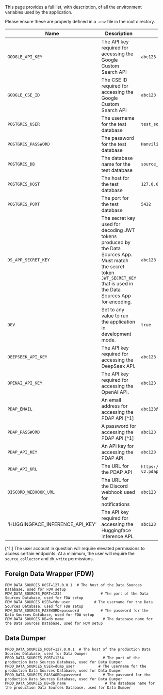 This page provides a full list, with description, of all the environment variables used by the application.

Please ensure these are properly defined in a `.env` file in the root directory.

| Name                 | Description                                                                                                                                                                                                                                                       | Example                        |
|----------------------|-------------------------------------------------------------------------------------------------------------------------------------------------------------------------------------------------------------------------------------------------------------------|--------------------------------|
| `GOOGLE_API_KEY`     | The API key required for accessing the Google Custom Search API                                                                                                                                                                                                   | `abc123`                       |
| `GOOGLE_CSE_ID`      | The CSE ID required for accessing the Google Custom Search API                                                                                                                                                                                                    | `abc123`                       |
|`POSTGRES_USER`       | The username for the test database                                                                                                                                                                                                                                | `test_source_collector_user`   |
|`POSTGRES_PASSWORD`   | The password for the test database                                                                                                                                                                                                                                | `HanviliciousHamiltonHilltops` |
|`POSTGRES_DB`         | The database name for the test database                                                                                                                                                                                                                           | `source_collector_test_db`     |
|`POSTGRES_HOST`       | The host for the test database                                                                                                                                                                                                                                    | `127.0.0.1`                    |
|`POSTGRES_PORT`       | The port for the test database                                                                                                                                                                                                                                    | `5432`                         |
|`DS_APP_SECRET_KEY`| The secret key used for decoding JWT tokens produced by the Data Sources App. Must match the secret token `JWT_SECRET_KEY` that is used in the Data Sources App for encoding.                                                                                     | `abc123`                       |
|`DEV`| Set to any value to run the application in development mode.                                                                                                                                                                                                      | `true`                         |
|`DEEPSEEK_API_KEY`| The API key required for accessing the DeepSeek API.                                                                                                                                                                                                              | `abc123`                       |
|`OPENAI_API_KEY`| The API key required for accessing the OpenAI API.                                                                                                                                                                                                                | `abc123`                       |
|`PDAP_EMAIL`| An email address for accessing the PDAP API.[^1]                                                                                                                                                                                                                  | `abc123@test.com`               |
|`PDAP_PASSWORD`| A password for accessing the PDAP API.[^1]                                                                                                                                                                                                                        | `abc123`               |
|`PDAP_API_KEY`| An API key for accessing the PDAP API.                                                                                                                                                                                                                            | `abc123`               |
|`PDAP_API_URL`| The URL for the PDAP API| `https://data-sources-v2.pdap.dev/api`|
|`DISCORD_WEBHOOK_URL`| The URL for the Discord webhook used for notifications| `abc123`               |
|'HUGGINGFACE_INFERENCE_API_KEY' | The API key required for accessing the Huggingface Inference API. | `abc123` |

[^1:] The user account in question will require elevated permissions to access certain endpoints. At a minimum, the user will require the `source_collector` and `db_write` permissions.

## Foreign Data Wrapper (FDW)
```
FDW_DATA_SOURCES_HOST=127.0.0.1  # The host of the Data Sources Database, used for FDW setup
FDW_DATA_SOURCES_PORT=1234                  # The port of the Data Sources Database, used for FDW setup
FDW_DATA_SOURCES_USER=fdw_user           # The username for the Data Sources Database, used for FDW setup
FDW_DATA_SOURCES_PASSWORD=password          # The password for the Data Sources Database, used for FDW setup
FDW_DATA_SOURCES_DB=db_name                  # The database name for the Data Sources Database, used for FDW setup

```

## Data Dumper

```
PROD_DATA_SOURCES_HOST=127.0.0.1  # The host of the production Data Sources Database, used for Data Dumper
PROD_DATA_SOURCES_PORT=1234                  # The port of the production Data Sources Database, used for Data Dumper
PROD_DATA_SOURCES_USER=dump_user           # The username for the production Data Sources Database, used for Data Dumper
PROD_DATA_SOURCES_PASSWORD=password          # The password for the production Data Sources Database, used for Data Dumper
PROD_DATA_SOURCES_DB=db_name                  # The database name for the production Data Sources Database, used for Data Dumper
```